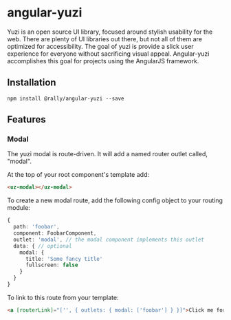 # angular-yuzi
Yuzi is an open source UI library, focused around stylish usability for the web. There are plenty of UI libraries out
there, but not all of them are optimized for accessibility. The goal of yuzi is provide a slick user experience for
everyone without sacrificing visual appeal. Angular-yuzi accomplishes this goal for projects using the AngularJS framework.

## Installation
`npm install @rally/angular-yuzi --save`

## Features

### Modal
The yuzi modal is route-driven. It will add a named router outlet called, "modal". 

At the top of your root component's template add:
```html
<uz-modal></uz-modal>
```

To create a new modal route, add the following config object to your routing module:
```ts
{
  path: 'foobar',
  component: FoobarComponent,
  outlet: 'modal', // the modal component implements this outlet
  data: { // optional
    modal: {
      title: 'Some fancy title'
      fullscreen: false
    }
  }
}
```

To link to this route from your template:
```html
<a [routerLink]="['', { outlets: { modal: ['foobar'] } }]">Click me for modalz</a>
```